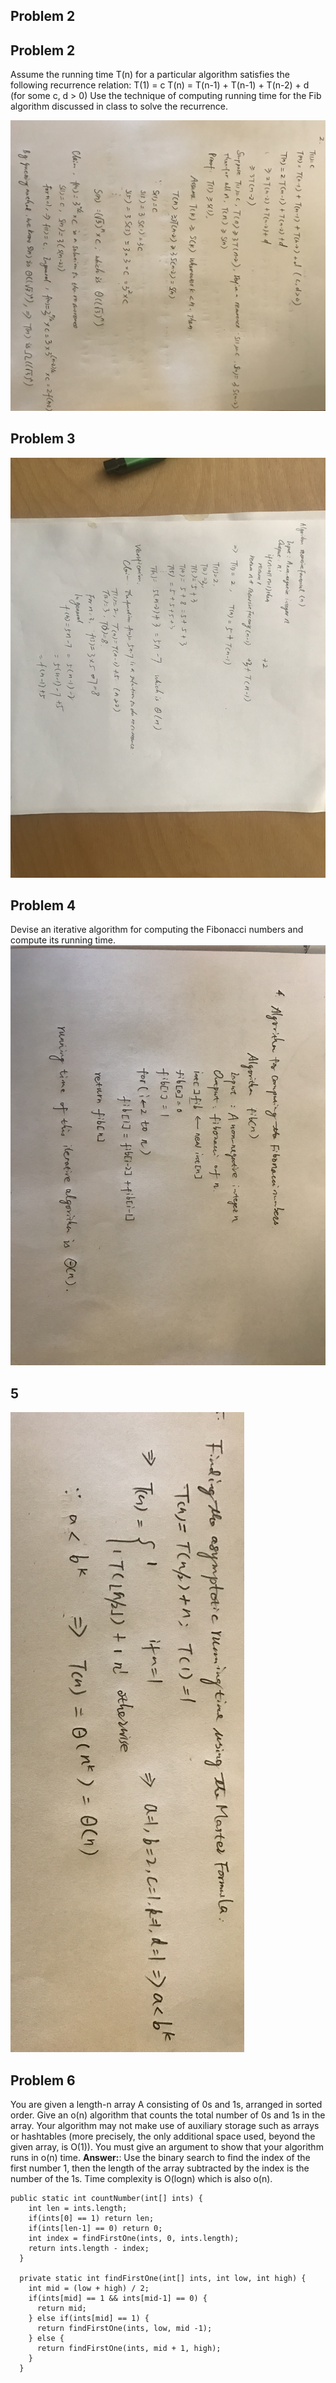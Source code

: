 ## Problem 2
## Problem 2
Assume the running time T(n) for a particular algorithm satisfies the following recurrence relation:
T(1) = c
T(n) = T(n-1) + T(n-1) + T(n-2) + d (for some c, d > 0)
Use the technique of computing running time for the Fib algorithm discussed in class to solve the recurrence.

 ![Anser of question 2](https://github.com/yuliangjin1985/mum-algorithm/blob/master/assignments/pics/guessing_method.jpg)

## Problem 3

 ![Anser of question 3](https://github.com/yuliangjin1985/mum-algorithm/blob/master/assignments/pics/IMG_4160.JPG)
## Problem 4
Devise an iterative algorithm for computing the Fibonacci numbers and compute its running time.
 ![Anser of question 3](https://github.com/yuliangjin1985/mum-algorithm/blob/master/assignments/pics/IMG_4165.JPG)


## 5
 ![Anser of question 3](https://github.com/yuliangjin1985/mum-algorithm/blob/master/assignments/pics/master_formula.jpg)

## Problem 6
You are given a length-n array A consisting of 0s and 1s, arranged in sorted order. Give an o(n) algorithm that counts the total number of 0s and 1s in the array. Your algorithm may not make use of auxiliary storage such as arrays or hashtables (more precisely, the only additional space used, beyond the given array, is O(1)). You must give an argument to show that your algorithm runs in o(n) time.
**Answer:**: Use the binary search to find the index of the first number 1, then the length of the array subtracted by the index is the number of the 1s. Time complexity is O(logn) which is also o(n).

    public static int countNumber(int[] ints) {
        int len = ints.length;
        if(ints[0] == 1) return len;
        if(ints[len-1] == 0) return 0;
        int index = findFirstOne(ints, 0, ints.length);
        return ints.length - index;
      }

      private static int findFirstOne(int[] ints, int low, int high) {
        int mid = (low + high) / 2;
        if(ints[mid] == 1 && ints[mid-1] == 0) {
          return mid;
        } else if(ints[mid] == 1) {
          return findFirstOne(ints, low, mid -1);
        } else {
          return findFirstOne(ints, mid + 1, high);
        }
      }
